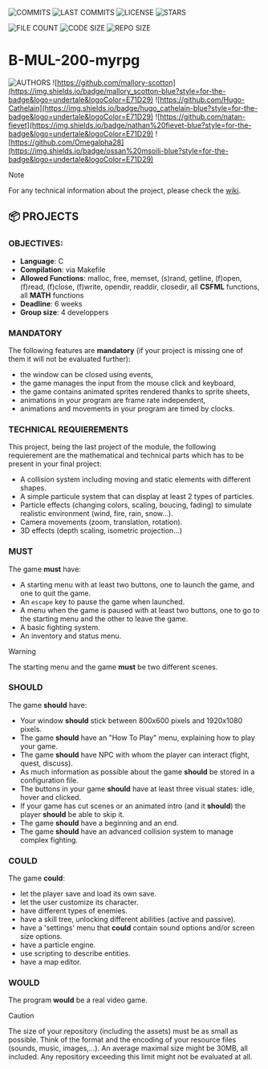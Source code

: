 
![COMMITS](https://img.shields.io/github/commit-activity/t/mallory-scotton/my_rpg?style=for-the-badge)
![LAST COMMITS](https://img.shields.io/github/last-commit/mallory-scotton/my_rpg?style=for-the-badge)
![LICENSE](https://img.shields.io/github/license/mallory-scotton/my_rpg?style=for-the-badge)
![STARS](https://img.shields.io/github/stars/mallory-scotton/my_rpg?style=for-the-badge)


![FILE COUNT](https://img.shields.io/github/directory-file-count/mallory-scotton/my_rpg?style=for-the-badge)
![CODE SIZE](https://img.shields.io/github/languages/code-size/mallory-scotton/my_rpg?style=for-the-badge)
![REPO SIZE](https://img.shields.io/github/repo-size/mallory-scotton/my_rpg?style=for-the-badge)


# B-MUL-200-myrpg

![AUTHORS](https://img.shields.io/badge/AUTHORS:-gray?style=for-the-badge)
![https://github.com/mallory-scotton](https://img.shields.io/badge/mallory_scotton-blue?style=for-the-badge&logo=undertale&logoColor=E71D29)
![https://github.com/Hugo-Cathelain](https://img.shields.io/badge/hugo_cathelain-blue?style=for-the-badge&logo=undertale&logoColor=E71D29)
![https://github.com/natan-fievet](https://img.shields.io/badge/nathan%20fievet-blue?style=for-the-badge&logo=undertale&logoColor=E71D29)
![https://github.com/Omegalpha28](https://img.shields.io/badge/ossan%20msoili-blue?style=for-the-badge&logo=undertale&logoColor=E71D29)

> [!NOTE]
> For any technical information about the project, please check the [wiki](https://github.com/EpitechPromo2028/B-MUL-200-LYN-2-1-myrpg-mallory.scotton/wiki).

## 📦 PROJECTS

### OBJECTIVES:

- __Language__: C
- __Compilation__: via Makefile
- __Allowed Functions__: malloc, free, memset, (s)rand, getline, (f)open, (f)read, (f)close, (f)write, opendir, readdir, closedir, all __CSFML__ functions, all __MATH__ functions
- __Deadline__: 6 weeks
- __Group size__: 4 developpers

### MANDATORY

The following features are __mandatory__ (if your project is missing one of them it will not be evaluated further):
- the window can be closed using events,
- the game manages the input from the mouse click and keyboard,
- the game contains animated sprites rendered thanks to sprite sheets,
- animations in your program are frame rate independent,
- animations and movements in your program are timed by clocks.

### TECHNICAL REQUIEREMENTS

This project, being the last project of the module, the following requierement are the mathematical and technical parts which has to be present in your final project:
- A collision system including moving and static elements with different shapes.
- A simple particule system that can display at least 2 types of particles.
- Particle effects (changing colors, scaling, boucing, fading) to simulate realistic environment (wind, fire, rain, snow...).
- Camera movements (zoom, translation, rotation).
- 3D effects (depth scaling, isometric projection...)

### MUST

The game __must__ have:
- A starting menu with at least two buttons, one to launch the game, and one to quit the game.
- An `escape` key to pause the game when launched.
- A menu when the game is paused with at least two buttons, one to go to the starting menu and the other to leave the game.
- A basic fighting system.
- An inventory and status menu.

> [!WARNING]
> The starting menu and the game __must__ be two different scenes.

### SHOULD

The game __should__ have:
- Your window __should__ stick between 800x600 pixels and 1920x1080 pixels.
- The game __should__ have an "How To Play" menu, explaining how to play your game.
- The game __should__ have NPC with whom the player can interact (fight, quest, discuss).
- As much information as possible about the game __should__ be stored in a configuration file.
- The buttons in your game __should__ have at least three visual states: idle, hover and clicked.
- If your game has cut scenes or an animated intro (and it __should__) the player __should__ be able to skip it.
- The game __should__ have a beginning and an end.
- The game __should__ have an advanced collision system to manage complex fighting.

### COULD

The game __could__:
- let the player save and load its own save.
- let the user customize its character.
- have different types of enemies.
- have a skill tree, unlocking different abilities (active and passive).
- have a 'settings' menu that __could__ contain sound options and/or screen size options.
- have a particle engine.
- use scripting to describe entities.
- have a map editor.

### WOULD

The program __would__ be a real video game.

> [!CAUTION]
> The size of your repository (including the assets) must be as small as possible. Think of the format and the encoding of your resource files (sounds, music, images,...). An average maximal size might be 30MB, all included. Any repository exceeding this limit might not be evaluated at all.
